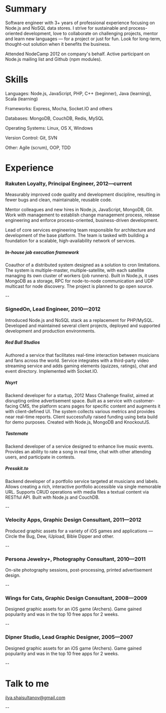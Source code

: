 # Summary
Software engineer with 3+ years of professional experience focusing on Node.js and NoSQL data stores. I strive for sustainable and process-oriented development, love to collaborate on challenging projects, mentor and learn new languages — for a project or just for fun. Look for long-term, thought-out solution when it benefits the business.

Attended NodeCamp 2012 on company's behalf. Active participant on Node.js mailing list and Github (npm modules).



# Skills

Languages: Node.js, JavaScript, PHP, C++ (beginner), Java (learning), Scala (learning)

Frameworks: Express, Mocha, Socket.IO and others

Databases: MongoDB, CouchDB, Redis, MySQL

Operating Systems: Linux, OS X, Windows

Version Control: Git, SVN

Other: Agile (scrum), OOP, TDD



# Experience

### Rakuten Loyalty, Principal Engineer, 2012—current
Measurably improved code quality and development discipline, resulting in fewer bugs and clean, maintainable, reusable code.

Mentor colleagues and new hires in Node.js, JavaScript, MongoDB, Git. Work with management to establish change management process, release engineering and enforce process-oriented, business-driven development.

Lead of core services engineering team responsible for architecture and development of the base platform. The team is tasked with building a foundation for a scalable, high-availability network of services.

##### In-house job execution framework
Coauthor of a distributed system designed as a solution to cron limitations. The system is multiple-master, multiple-satellite, with each satellite managing its own cluster of workers (job runners). Built in Node.js, it uses MongoDB as a storage, RPC for node-to-node communication and UDP multicast for node discovery. The project is planned to go open source.

--

### SignedOn, Lead Engineer, 2010—2012
Introduced Node.js and NoSQL stack as a replacement for PHP/MySQL. Developed and maintained several client projects, deployed and supported development and production environments.

##### Red Bull Studios
Authored a service that facilitates real-time interaction between musicians and fans across the world. Service integrates with a third-party video streaming service and adds gaming elements (quizzes, ratings), chat and event directory. Implemented with Socket.IO.

##### Nsyrt
Backend developer for a startup, 2012 Mass Challenge finalist, aimed at disrupting online advertisement space. Built as a service with customer-facing CMS, the platform scans pages for specific content and augments it with client-defined UI. The system collects various metrics and provides near real-time reports. Client successfully raised funding using beta build for demo purposes. Created with Node.js, MongoDB and KnockoutJS.

##### Tastemate
Backend developer of a service designed to enhance live music events. Provides an ability to rate a song in real time, chat with other attending users, and participate in contests. 

##### Presskit.to
Backend developer of a portfolio service targeted at musicians and labels. Allows creating a rich, interactive portfolio accessible via single memorable URL. Supports CRUD operations with media files a textual content via RESTful API. Built with Node.js and CouchDB.

--

### Velocity Apps, Graphic Design Consultant, 2011—2012
Produced graphic assets for a variety of iOS games and applications — Circle the Bug, Dew, iUpload, Bible Dipper and other.

--

### Persona Jewelry+, Photography Consultant, 2010—2011
On-site photography sessions, post-processing, printed advertisement design.

--

### Wings for Cats, Graphic Design Consultant, 2008—2009
Designed graphic assets for an iOS game (Archers). Game gained popularity and was in the top 10 free apps for 2 weeks.

--

### Dipner Studio, Lead Graphic Designer, 2005—2007
Designed graphic assets for an iOS game (Archers). Game gained popularity and was in the top 10 free apps for 2 weeks.

--

# Talk to me

ilya.shaisultanov@gmail.com

--
